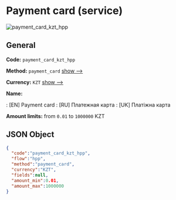 
# Payment card (service) 
![payment_card_kzt_hpp](https://static.openfintech.io/payment_methods/payment_card_kzt_hpp/logo.svg?w=400&c=v0.59.26#w200)  

## General 
 
**Code:** `payment_card_kzt_hpp` 
 
**Method:** `payment_card` 
 [show -->](/payment-methods/payment_card/) 
 
**Currency:** `KZT` [show -->](/currencies/KZT/) 
 
**Name:** 
 
:	[EN] Payment card 
:	[RU] Платежная карта 
:	[UK] Платіжна карта 
 
**Amount limits:** from `0.01` to `1000000` KZT 

## JSON Object 

```json
{
  "code":"payment_card_kzt_hpp",
  "flow":"hpp",
  "method":"payment_card",
  "currency":"KZT",
  "fields":null,
  "amount_min":0.01,
  "amount_max":1000000
}
```  
